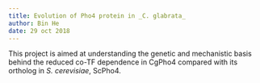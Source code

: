 ```yaml
---
title: Evolution of Pho4 protein in _C. glabrata_
author: Bin He
date: 29 oct 2018
---
```


This project is aimed at understanding the genetic and mechanistic basis behind the reduced co-TF dependence in CgPho4 compared with its ortholog in _S. cerevisiae_, ScPho4.
